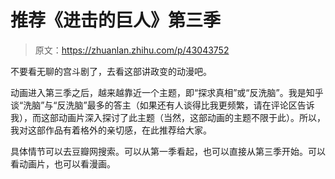 # 推荐《进击的巨人》第三季

> 原文：<https://zhuanlan.zhihu.com/p/43043752>

不要看无聊的宫斗剧了，去看这部讲政变的动漫吧。

动画进入第三季之后，越来越靠近一个主题，即“探求真相”或“反洗脑”。我是知乎谈“洗脑”与“反洗脑”最多的答主（如果还有人谈得比我更频繁，请在评论区告诉我），而这部动画片深入探讨了此主题（当然，这部动画的主题不限于此）。所以，我对这部作品有着格外的亲切感，在此推荐给大家。

具体情节可以去豆瓣网搜索。可以从第一季看起，也可以直接从第三季开始。可以看动画片，也可以看漫画。